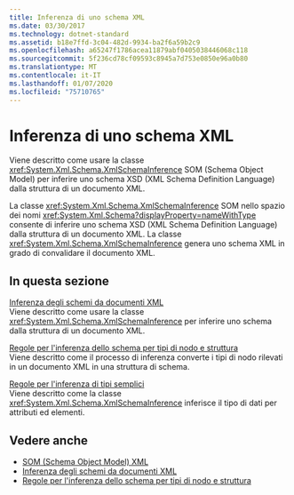 ```yaml
---
title: Inferenza di uno schema XML
ms.date: 03/30/2017
ms.technology: dotnet-standard
ms.assetid: b18e7ffd-3c04-482d-9934-ba2f6a59b2c9
ms.openlocfilehash: a65247f1786acea11879abf0405038446068c118
ms.sourcegitcommit: 5f236cd78cf09593c8945a7d753e0850e96a0b80
ms.translationtype: MT
ms.contentlocale: it-IT
ms.lasthandoff: 01/07/2020
ms.locfileid: "75710765"
---
```

# <a name="inferring-an-xml-schema"></a>Inferenza di uno schema XML
Viene descritto come usare la classe <xref:System.Xml.Schema.XmlSchemaInference> SOM (Schema Object Model) per inferire uno schema XSD (XML Schema Definition Language) dalla struttura di un documento XML.  
  
 La classe <xref:System.Xml.Schema.XmlSchemaInference> SOM nello spazio dei nomi <xref:System.Xml.Schema?displayProperty=nameWithType> consente di inferire uno schema XSD (XML Schema Definition Language) dalla struttura di un documento XML. La classe <xref:System.Xml.Schema.XmlSchemaInference> genera uno schema XML in grado di convalidare il documento XML.  
  
## <a name="in-this-section"></a>In questa sezione  
 [Inferenza degli schemi da documenti XML](../../../../docs/standard/data/xml/inferring-schemas-from-xml-documents.md)  
 Viene descritto come usare la classe <xref:System.Xml.Schema.XmlSchemaInference> per inferire uno schema dalla struttura di un documento XML.  
  
 [Regole per l'inferenza dello schema per tipi di nodo e struttura](../../../../docs/standard/data/xml/rules-for-inferring-schema-node-types-and-structure.md)  
 Viene descritto come il processo di inferenza converte i tipi di nodo rilevati in un documento XML in una struttura di schema.  
  
 [Regole per l'inferenza di tipi semplici](../../../../docs/standard/data/xml/rules-for-inferring-simple-types.md)  
 Viene descritto come la classe <xref:System.Xml.Schema.XmlSchemaInference> inferisce il tipo di dati per attributi ed elementi.  
  
## <a name="see-also"></a>Vedere anche

- [SOM (Schema Object Model) XML](../../../../docs/standard/data/xml/xml-schema-object-model-som.md)
- [Inferenza degli schemi da documenti XML](../../../../docs/standard/data/xml/inferring-schemas-from-xml-documents.md)
- [Regole per l'inferenza dello schema per tipi di nodo e struttura](../../../../docs/standard/data/xml/rules-for-inferring-schema-node-types-and-structure.md)
